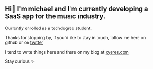 ## Hi👋 I'm michael and I'm currently developing a SaaS app for the music industry. 
Currently enrolled as a techdegree student.

Thanks for stopping by, if you'd like to stay in touch, follow me here on github or on [twitter](https://twitter.come/xyeres)

I tend to write things here and there on my blog at [xyeres.com](http://xyeres.com)

Stay curious ✨

<!--
**xyeres/xyeres** is a ✨ _special_ ✨ repository because its `README.md` (this file) appears on your GitHub profile.

Here are some ideas to get you started:

- 🔭 I’m currently working on ...
- 🌱 I’m currently learning ...
- 👯 I’m looking to collaborate on ...
- 🤔 I’m looking for help with ...
- 💬 Ask me about ...
- 📫 How to reach me: ...
- 😄 Pronouns: ...
- ⚡ Fun fact: ...
-->
